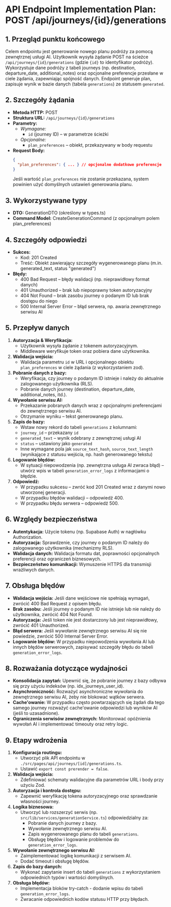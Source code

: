 # API Endpoint Implementation Plan: POST /api/journeys/{id}/generations

## 1. Przegląd punktu końcowego
Celem endpointu jest generowanie nowego planu podróży za pomocą zewnętrznej usługi AI. Użytkownik wysyła żądanie POST na ścieżce `/api/journeys/{id}/generations` (gdzie `{id}` to identyfikator podróży). Wykorzystuje dane podróży z tabeli journeys (np. destination, departure_date, additional_notes) oraz opcjonalne preferencje przesłane w ciele żądania, zapewniając spójność danych. Endpoint generuje plan, zapisuje wynik w bazie danych (tabela `generations`) ze statusem `generated`.

## 2. Szczegóły żądania
- **Metoda HTTP:** POST
- **Struktura URL:** `/api/journeys/{id}/generations`
- **Parametry:**
  - *Wymagane:* 
    - `id` (journey ID) – w parametrze ścieżki
  - *Opcjonalne:* 
    - `plan_preferences` – obiekt, przekazywany w body requestu
- **Request Body:**
  ```json
  {
    "plan_preferences": { ... } // opcjonalne dodatkowe preferencje
  }
  ```
   Jeśli wartość `plan_preferences` nie zostanie przekazana, system powinien użyć domyślnych ustawień generowania planu.

## 3. Wykorzystywane typy
- **DTO:** GenerationDTO (określony w types.ts)
- **Command Model:** CreateGenerationCommand (z opcjonalnym polem plan_preferences)

## 4. Szczegóły odpowiedzi
- **Sukces:**
  - Kod: 201 Created
  - Treść: Obiekt zawierający szczegóły wygenerowanego planu (m.in. generated_text, status "generated")
- **Błędy:**
  - 400 Bad Request – błędy walidacji (np. nieprawidłowy format danych)
  - 401 Unauthorized – brak lub niepoprawny token autoryzacyjny
  - 404 Not Found – brak zasobu journey o podanym ID lub brak dostępu do niego
  - 500 Internal Server Error – błąd serwera, np. awaria zewnętrznego serwisu AI

## 5. Przepływ danych
1. **Autoryzacja & Weryfikacja:**
   - Użytkownik wysyła żądanie z tokenem autoryzacyjnym.
   - Middleware weryfikuje token oraz pobiera dane użytkownika.
2. **Walidacja wejścia:**
   - Walidacja parametru `id` w URL i opcjonalnego obiektu `plan_preferences` w ciele żądania (z wykorzystaniem zod).
3. **Pobranie danych z bazy:**
   - Weryfikacja, czy journey o podanym ID istnieje i należy do aktualnie zalogowanego użytkownika (RLS).
   - Pobranie danych journey (destination, departure_date, additional_notes, itd.).
4. **Wywołanie serwisu AI:**
   - Przekazanie pobranych danych wraz z opcjonalnymi preferencjami do zewnętrznego serwisu AI.
   - Otrzymanie wyniku – tekst generowanego planu.
5. **Zapis do bazy:**
   -  Wstaw nowy rekord do tabeli `generations` z kolumnami:
     - `journey_id` – przekazany `id`
     - `generated_text` – wynik odebrany z zewnętrznej usługi AI
     - `status` – ustawiony jako `generated`
     - Inne wymagane pola jak `source_text_hash`, `source_text_length` (wynikające z statusu wejścia, np. hash generowanego tekstu)
6. **Logowanie błędów:**  
   -  W sytuacji niepowodzenia (np. zewnętrzna usługa AI zwraca błąd) – utwórz wpis w tabeli `generation_error_logs` z informacjami o błędzie.
7. **Odpowiedź:**
   - W przypadku sukcesu – zwróć kod 201 Created wraz z danymi nowo utworzonej generacji.
   - W przypadku błędów walidacji – odpowiedź 400.
   - W przypadku błędu serwera – odpowiedź 500.

## 6. Względy bezpieczeństwa
- **Autentykacja:** Użycie tokenu (np. Supabase Auth) w nagłówku Authorization.
- **Autoryzacja:** Sprawdzenie, czy journey o podanym ID należy do zalogowanego użytkownika (mechanizmy RLS).
- **Walidacja danych:** Walidacja formatu dat, poprawności opcjonalnych preferencji oraz ograniczeń biznesowych.
- **Bezpieczeństwo komunikacji:** Wymuszenie HTTPS dla transmisji wrażliwych danych.

## 7. Obsługa błędów
- **Walidacja wejścia:** Jeśli dane wejściowe nie spełniają wymagań, zwrócić 400 Bad Request z opisem błędu.
- **Brak zasobu:** Jeśli journey o podanym ID nie istnieje lub nie należy do użytkownika, zwrócić 404 Not Found.
- **Autoryzacja:** Jeśli token nie jest dostarczony lub jest nieprawidłowy, zwrócić 401 Unauthorized.
- **Błąd serwera:** Jeśli wywołanie zewnętrznego serwisu AI się nie powiedzie, zwrócić 500 Internal Server Error.
- **Logowanie błędów:** W przypadku niepowodzenia wywołania AI lub innych błędów serwerowych, zapisywać szczegóły błędu do tabeli `generation_error_logs`.

## 8. Rozważania dotyczące wydajności
- **Konsolidacja zapytań:** Upewnić się, że pobranie journey z bazy odbywa się przy użyciu indeksów (np. idx_journeys_user_id).
- **Asynchroniczność:** Rozważyć asynchroniczne wywołania do zewnętrznego serwisu AI, żeby nie blokować wątków serwera.
- **Cache'owanie:** W przypadku często powtarzających się żądań dla tego samego journey rozważyć cache'owanie odpowiedzi lub wyników AI (jeśli to uzasadnione).
- **Ograniczenia serwisów zewnętrznych:** Monitorować opóźnienia wywołań AI i implementować timeouty oraz retry logic.

## 9. Etapy wdrożenia
1. **Konfiguracja routingu:**
   - Utworzyć plik API endpointu w `./src/pages/api/journeys/[id]/generations.ts`.
   - Ustawić `export const prerender = false`.
2. **Walidacja wejścia:**
   - Zdefiniować schematy walidacyjne dla parametrów URL i body przy użyciu Zod.
3. **Autoryzacja i kontrola dostępu:**
   - Zapewnić weryfikację tokena autoryzacyjnego oraz sprawdzanie własności journey.
4. **Logika biznesowa:**
   - Utworzyć lub rozszerzyć serwis (np. `src/lib/services/generationService.ts`) odpowiedzialny za:
     - Pobranie danych journey z bazy.
     - Wywołanie zewnętrznego serwisu AI.
     - Zapis wygenerowanego planu do tabeli `generations`.
     - Obsługę błędów i logowanie problemów do `generation_error_logs`.
5. **Wywołanie zewnętrznego serwisu AI:**
   - Zaimplementować logikę komunikacji z serwisem AI.
   - Dodać timeout i obsługę błędów.
6. **Zapis do bazy danych:**
   - Wykonać zapytanie insert do tabeli `generations` z wykorzystaniem odpowiednich typów i wartości domyślnych.
7. **Obsługa błędów:**
   - Implementacja bloków try-catch - dodanie wpisu do tabeli `generation_error_logs`.
   - Zwracanie odpowiednich kodów statusu HTTP przy błędach.
